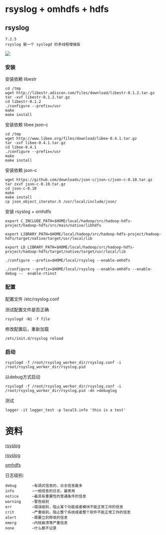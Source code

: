 # rsyslog + omhdfs + hdfs

## rsyslog

    7.2.5
    rsyslog 是一个 syslogd 的多线程增强版

![](http://images.cnitblog.com/blog/493056/201303/10231124-47833e3a70d24191aeb6435264c4392f.png)

### 安装

安装依赖 libestr

    cd /tmp
    wget http://libestr.adiscon.com/files/download/libestr-0.1.2.tar.gz
    tar -xvf libestr-0.1.2.tar.gz 
    cd libestr-0.1.2
    ./configure --prefix=/usr
    make
    make install 

安装依赖 libee json-c

    cd /tmp
    wget http://www.libee.org/files/download/libee-0.4.1.tar.gz
    tar -xvf libee-0.4.1.tar.gz 
    cd libee-0.4.1
    ./configure --prefix=/usr
    make
    make install 
    
安装依赖 json-c

    wget https://github.com/downloads/json-c/json-c/json-c-0.10.tar.gz
    tar zxvf json-c-0.10.tar.gz
    cd json-c-0.10
    make
    make install
    cp json_object_iterator.h /usr/local/include/json/
    
安装 rsyslog + omhdfs

    export C_INCLUDE_PATH=$HOME/local/hadoop/src/hadoop-hdfs-project/hadoop-hdfs/src/main/native/libhdfs
    
    export LIBRARY_PATH=$HOME/local/hadoop/src/hadoop-hdfs-project/hadoop-hdfs/target/native/target/usr/local/lib
    
    export LD_LIBRARY_PATH=$HOME/local/hadoop/src/hadoop-hdfs-project/hadoop-hdfs/target/native/target/usr/local/lib
    
    ./configure --prefix=$HOME/local/rsyslog --enable-omhdfs
    
    ./configure --prefix=$HOME/local/rsyslog --enable-omhdfs --enable-debug --  enable-rtinst

### 配置

配置文件 /etc/rsyslog.conf

测试配置文件是否正确

    rsyslogd -N1 -f file

修改配置后，重新加载

    /etc/init.d/rsyslog reload

### 启动

    rsyslogd -f /root/rsyslog_worker_dir/rsyslog.conf -i /root/rsyslog_worker_dir/rsyslog.pid

以debug方式启动

    rsyslogd -f /root/rsyslog_worker_dir/rsyslog.conf -i /root/rsyslog_worker_dir/rsyslog.pid -dn >debuglog

测试

    logger -it logger_test -p local5.info 'this is a test'


# 资料

[rsyslog](http://www.cnblogs.com/tobeseeker/archive/2013/03/10/2953250.html)  

[rsyslog](http://blog.oldzee.com/?tag=rsyslog)    

[omhdfs](http://www.rsyslog.com/doc/omhdfs.html)



日志级别:

    debug       –有调式信息的，日志信息最多
    info        –一般信息的日志，最常用
    notice      –最具有重要性的普通条件的信息
    warning     –警告级别
    err         –错误级别，阻止某个功能或者模块不能正常工作的信息
    crit        –严重级别，阻止整个系统或者整个软件不能正常工作的信息
    alert       –需要立刻修改的信息
    emerg       –内核崩溃等严重信息
    none        –什么都不记录